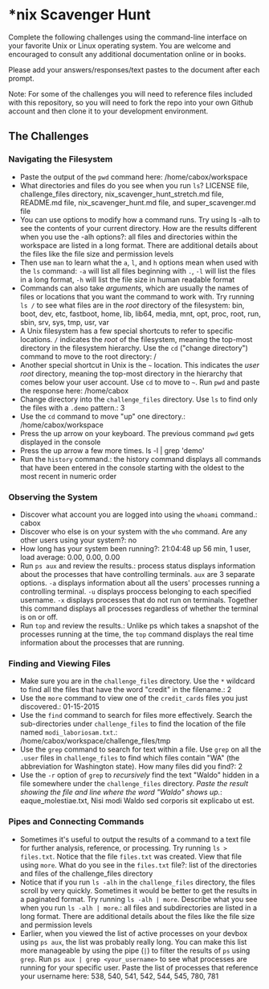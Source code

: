 # *nix Scavenger Hunt

Complete the following challenges using the command-line interface on your favorite
Unix or Linux operating system. You are welcome and encouraged to consult any
additional documentation online or in books.

Please add your answers/responses/text pastes to the document after each prompt.

Note: For some of the challenges you will need to reference files included with
this repository, so you will need to fork the repo into your own Github account
and then clone it to your development environment.

## The Challenges

### Navigating the Filesystem

* Paste the output of the `pwd` command here: /home/cabox/workspace
* What directories and files do you see when you run `ls`? LICENSE file, challenge_files directory, nix_scavenger_hunt_stretch.md file, README.md file, nix_scavenger_hunt.md file, and super_scavenger.md file
* You can use options to modify how a command runs. Try using ls -alh to see the contents of your current directory. How are the results different when you use the -alh options?: all files and directories within the workspace are listed in a long format. There are additional details about the files like the file size and permission levels
* Then use `man` to learn what the `a`, `l`, and `h` options mean when used with the `ls` command: `-a` will list all files beginning with `.`, `-l` will list the files in a long format, `-h` will list the file size in human readable format
* Commands can also take *arguments*, which are usually the names of files or locations that you want the command to work with. Try running `ls /` to see what files are in the *root* directory of the filesystem: bin, boot, dev, etc, fastboot, home, lib, lib64, media, mnt, opt, proc, root, run, sbin, srv, sys, tmp, usr, var 
* A Unix filesystem has a few special shortcuts to refer to specific locations. `/` indicates the *root* of the filesystem, meaning the top-most directory in the filesystem hierarchy. Use the `cd` ("change directory") command to move to the root directory: /
* Another special shortcut in Unix is the `~` location. This indicates the *user root* directory, meaning the top-most directory in the hierarchy that comes below your user account. Use `cd` to move to `~`. Run `pwd` and paste the response here: /home/cabox
* Change directory into the `challenge_files` directory. Use `ls` to find only the files with a `.demo` pattern.: 3
* Use the `cd` command to move "up" one directory.: /home/cabox/workspace
* Press the up arrow on your keyboard. The previous command `pwd` gets displayed in the console
* Press the up arrow a few more times. ls -l | grep 'demo'
* Run the `history` command.: the history command displays all commands that have been entered in the console starting with the oldest to the most recent in numeric order

### Observing the System

* Discover what account you are logged into using the `whoami` command.: cabox
* Discover who else is on your system with the `who` command. Are any other users using your system?: no
* How long has your system been running?: 21:04:48 up 56 min, 1 user, load average: 0.00, 0.00, 0.00
* Run `ps aux` and review the results.: process status displays information about the processes that have controlling terminals. `aux` are 3 separate options. `-a` displays information about all the users' processes running a controlling terminal. `-u` displays proccess belonging to each specified username. `-x` displays processes that do not run on terminals. Together this command displays all processes regardless of whether the terminal is on or off.
* Run `top` and review the results.: Unlike ps which takes a snapshot of the processes running at the time, the `top` command displays the real time information about the processes that are running.

### Finding and Viewing Files

* Make sure you are in the `challenge_files` directory. Use the `*` wildcard to find all the files that have the word "credit" in the filename.: 2
* Use the `more` command to view one of the `credit_cards` files you just discovered.: 01-15-2015
* Use the `find` command to search for files more effectively. Search the sub-directories under `challenge_files` to find the location of the file named `modi_laboriosam.txt`.: /home/cabox/workspace/challenge_files/tmp
* Use the `grep` command to search for text within a file. Use `grep` on all the `.user` files in `challenge_files` to find which files contain "WA" (the abbreviation for Washington state). How many files did you find?: 2
* Use the `-r` option of `grep` to *recursively* find the text "Waldo" hidden in a file somewhere under the `challenge_files` directory. *Paste the result showing the file and line where the word "Waldo" shows up.*: eaque_molestiae.txt, Nisi modi Waldo sed corporis sit explicabo ut est. 

### Pipes and Connecting Commands

* Sometimes it's useful to output the results of a command to a text file for further analysis, reference, or processing. Try running `ls > files.txt`. Notice that the file `files.txt` was created. View that file using `more`. What do you see in the `files.txt` file?: list of the directories and files of the challenge_files directory
* Notice that if you run `ls -alh` in the `challenge_files` directory, the files scroll by very quickly. Sometimes it would be better to get the results in a paginated format. Try running `ls -alh | more`. Describe what you see when you run `ls -alh | more`.:  all files and subdirectories are listed in a long format. There are additional details about the files like the file size and permission levels
* Earlier, when you viewed the list of active processes on your devbox using `ps aux`, the list was probably really long. You can make this list more manageable by using the pipe (`|`) to filter the results of `ps` using `grep`. Run `ps aux | grep <your_username>` to see what processes are running for your specific user. Paste the list of processes that reference your username here: 538, 540, 541, 542, 544, 545, 780, 781
